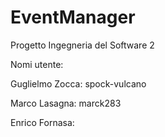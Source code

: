 # EventManager
Progetto Ingegneria del Software 2

Nomi utente:

Guglielmo Zocca: spock-vulcano

Marco Lasagna: marck283

Enrico Fornasa:

